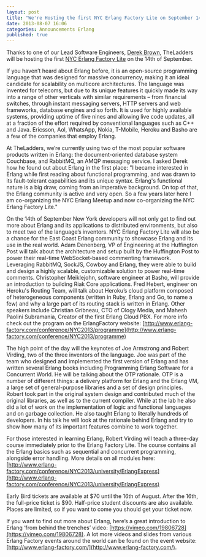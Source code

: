 ```yaml
---
layout: post
title: "We're Hosting the first NYC Erlang Factory Lite on September 14th"
date: 2013-08-07 16:06
categories: Announcements Erlang 
published: true
---
```


Thanks to one of our Lead Software Engineers, [Derek Brown](../ourteam/derekbrown/), TheLadders will be hosting the first [NYC Erlang Factory Lite](http://www.erlang-factory.com/conference/NYC2013) on the 14th of September. 

If you haven’t heard about Erlang before, it is an open-source programming language that was designed for massive concurrency, making it an ideal candidate for scalability on multicore architectures. The language was invented for telecoms, but due to its unique features it quickly made its way into a range of other verticals with similar requirements – from financial switches, through instant messaging servers, HTTP servers and web frameworks, database engines and so forth. It is used for highly available systems, providing uptime of five nines and allowing live code updates, all at a fraction of the effort required by conventional languages such as C++ and Java. Ericsson, Aol, WhatsApp, Nokia, T-Mobile, Heroku and Basho are a few of the companies that employ Erlang.

At TheLadders, we’re currently using two of the most popular software products written in Erlang: the document-oriented database system Couchbase, and RabbitMQ, an AMQP messaging service. I asked Derek how he found out about Erlang in the first place: "I became interested in Erlang while first reading about functional programming, and was drawn to its fault-tolerant capabilities and its unique syntax. Erlang's functional nature is a big draw, coming from an imperative background. On top of that, the Erlang community is active and very open. So a few years later here I am co-organizing the NYC Erlang Meetup and now co-organizing the NYC Erlang Factory Lite."

On the 14th of September New York developers will not only get to find out more about Erlang and its applications to distributed environments, but also to meet two of the language’s inventors. NYC Erlang Factory Lite will also be a chance for the East Coast Erlang community to showcase Erlang and its use in the real world. Adam Denenberg, VP of Engineering at the Huffington Post will talk about the architecture and setup built by the Huffington Post to power their real-time WebSocket-based commenting framework.  Leveraging RabbitMQ, SockJS, Cowboy and Erlang, they were able to build and design a highly scalable, customizable solution to power real-time comments. Christopher Meiklejohn, software engineer at Basho, will provide an introduction to building Riak Core applications. Fred Hebert, engineer on Heroku's Routing Team, will talk about Heroku’s cloud platform composed of heterogeneous components (written in Ruby, Erlang and Go, to name a few) and why a large part of its routing stack is written in Erlang.  Other speakers include Christian Gribneau, CTO of Ology Media, and Mahesh Paolini Subramania, Creator of the first Erlang Cloud PBX. For more info check out the program on the ErlangFactory website: [http://www.erlang-factory.com/conference/NYC2013/programme](http://www.erlang-factory.com/conference/NYC2013/programme)

The high point of the day will the keynotes of Joe Armstrong and Robert Virding, two of the three inventors of the language. Joe was part of the team who designed and implemented the first version of Erlang and has written several Erlang books including Programming Erlang Software for a Concurrent World. He will be talking about the OTP rationale. OTP is a number of different things: a delivery platform for Erlang and the Erlang VM, a large set of general-purpose libraries and a set of design principles. Robert took part in the original system design and contributed much of the original libraries, as well as to the current compiler. While at the lab he also did a lot of work on the implementation of logic and functional languages and on garbage collection. He also taught Erlang to literally hundreds of developers.  In his talk he will look at the rationale behind Erlang and try to show how many of its important features combine to work together.

For those interested in learning Erlang, Robert Virding will teach a three-day course immediately prior to the Erlang Factory Lite. The course contains all the Erlang basics such as sequential and concurrent programming, alongside error handling. More details on all modules here: [http://www.erlang-factory.com/conference/NYC2013/university/ErlangExpress](http://www.erlang-factory.com/conference/NYC2013/university/ErlangExpress)

Early Bird tickets are available at $70 until the 16th of August. After the 16th, the full-price ticket is $90. Half-price student discounts are also available. Places are limited, so if you want to come you should get your ticket now.

If you want to find out more about Erlang, here’s a great introduction to Erlang ‘from behind the trenches’ video: [https://vimeo.com/19806728](https://vimeo.com/19806728). A lot more videos and slides from various Erlang Factory events around the world can be found on the event website: [http://www.erlang-factory.com/](http://www.erlang-factory.com/).

